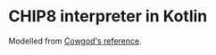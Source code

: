 # CHIP8 interpreter in Kotlin
Modelled from [Cowgod's reference](http://devernay.free.fr/hacks/chip8/C8TECH10.HTM).
